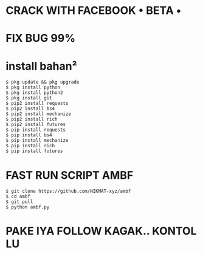 # CRACK WITH FACEBOOK • BETA •

# FIX BUG 99%

# install bahan²

```
$ pkg update && pkg upgrade
$ pkg install python
$ pkg install python2
$ pkg install git
$ pip2 install requests
$ pip2 install bs4
$ pip2 install mechanize
$ pip2 install rich
$ pip2 install futures
$ pip install requests
$ pip install bs4
$ pip install mechanize
$ pip install rich
$ pip install futures
```
# FAST RUN SCRIPT AMBF

```
$ git clone https://github.com/HIKMAT-xyz/ambf
$ cd ambf
$ git pull
$ python ambf.py
```
# PAKE IYA FOLLOW KAGAK.. KONTOL LU

